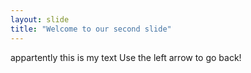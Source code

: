 ```yaml
---
layout: slide
title: "Welcome to our second slide"
---
```

appartently this is my text
Use the left arrow to go back!
